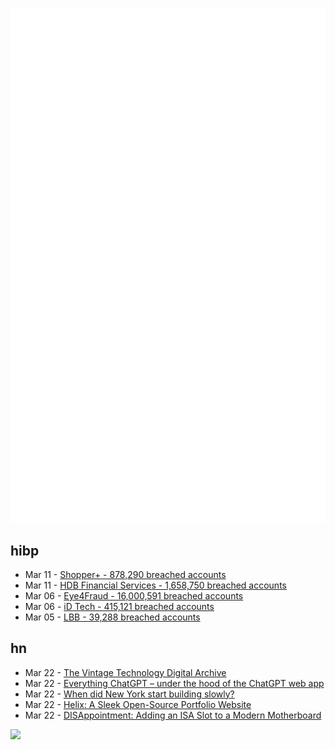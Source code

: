 ![Metrics](https://raw.githubusercontent.com/phixion/phixion/master/metrics.svg)

## hibp

<!--
for https://github.com/phixion/phixion/blob/main/.github/workflows/feeds.yml
-->
<!--START_SECTION:haveibeenpwnd-->
- Mar 11 - [Shopper+ - 878,290 breached accounts](https://haveibeenpwned.com/PwnedWebsites#ShopperPlus)
- Mar 11 - [HDB Financial Services - 1,658,750 breached accounts](https://haveibeenpwned.com/PwnedWebsites#HDBFinancialServices)
- Mar 06 - [Eye4Fraud - 16,000,591 breached accounts](https://haveibeenpwned.com/PwnedWebsites#Eye4Fraud)
- Mar 06 - [iD Tech - 415,121 breached accounts](https://haveibeenpwned.com/PwnedWebsites#iDTech)
- Mar 05 - [LBB - 39,288 breached accounts](https://haveibeenpwned.com/PwnedWebsites#LBB)
<!--END_SECTION:haveibeenpwnd-->

## hn

<!--
for https://github.com/phixion/phixion/blob/main/.github/workflows/feeds.yml
-->
<!--START_SECTION:hn-->
- Mar 22 - [The Vintage Technology Digital Archive](http://vtda.org/)
- Mar 22 - [Everything ChatGPT – under the hood of the ChatGPT web app](https://github.com/terminalcommandnewsletter/everything-chatgpt)
- Mar 22 - [When did New York start building slowly?](https://constructionphysics.substack.com/p/when-did-new-york-start-building)
- Mar 22 - [Helix: A Sleek Open-Source Portfolio Website](https://merylldindin.com)
- Mar 22 - [DISAppointment: Adding an ISA Slot to a Modern Motherboard](https://www.youtube.com/watch?v=IXr-VEpQ1lg)
<!--END_SECTION:hn-->

<!--
for https://yhype.me
-->
![](https://hit.yhype.me/github/profile?user_id=13013670)
